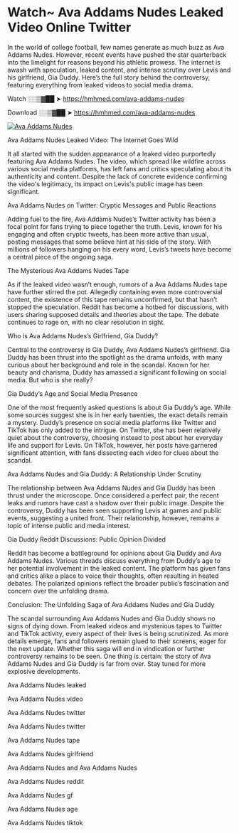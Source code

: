 # Watch~ Ava Addams Nudes Leaked Video Online Twitter

In the world of college football, few names generate as much buzz as Ava Addams Nudes. However, recent events have pushed the star quarterback into the limelight for reasons beyond his athletic prowess. The internet is awash with speculation, leaked content, and intense scrutiny over Levis and his girlfriend, Gia Duddy. Here’s the full story behind the controversy, featuring everything from leaked videos to social media drama.

Watch ░░▒▓██ ➤ https://hmhmed.com/ava-addams-nudes

Download ░░▒▓██ ➤ https://hmhmed.com/ava-addams-nudes

[![Ava Addams Nudes](https://i.imgur.com/dJHk4Zq.gif)](https://hmhmed.com/ava-addams-nudes)

Ava Addams Nudes Leaked Video: The Internet Goes Wild

It all started with the sudden appearance of a leaked video purportedly featuring Ava Addams Nudes. The video, which spread like wildfire across various social media platforms, has left fans and critics speculating about its authenticity and content. Despite the lack of concrete evidence confirming the video's legitimacy, its impact on Levis's public image has been significant.

Ava Addams Nudes on Twitter: Cryptic Messages and Public Reactions

Adding fuel to the fire, Ava Addams Nudes’s Twitter activity has been a focal point for fans trying to piece together the truth. Levis, known for his engaging and often cryptic tweets, has been more active than usual, posting messages that some believe hint at his side of the story. With millions of followers hanging on his every word, Levis’s tweets have become a central piece of the ongoing saga.

The Mysterious Ava Addams Nudes Tape

As if the leaked video wasn’t enough, rumors of a Ava Addams Nudes tape have further stirred the pot. Allegedly containing even more controversial content, the existence of this tape remains unconfirmed, but that hasn’t stopped the speculation. Reddit has become a hotbed for discussions, with users sharing supposed details and theories about the tape. The debate continues to rage on, with no clear resolution in sight.

Who is Ava Addams Nudes’s Girlfriend, Gia Duddy?

Central to the controversy is Gia Duddy, Ava Addams Nudes’s girlfriend. Gia Duddy has been thrust into the spotlight as the drama unfolds, with many curious about her background and role in the scandal. Known for her beauty and charisma, Duddy has amassed a significant following on social media. But who is she really?

Gia Duddy’s Age and Social Media Presence

One of the most frequently asked questions is about Gia Duddy’s age. While some sources suggest she is in her early twenties, the exact details remain a mystery. Duddy’s presence on social media platforms like Twitter and TikTok has only added to the intrigue. On Twitter, she has been relatively quiet about the controversy, choosing instead to post about her everyday life and support for Levis. On TikTok, however, her posts have garnered significant attention, with fans dissecting each video for clues about the scandal.

Ava Addams Nudes and Gia Duddy: A Relationship Under Scrutiny

The relationship between Ava Addams Nudes and Gia Duddy has been thrust under the microscope. Once considered a perfect pair, the recent leaks and rumors have cast a shadow over their public image. Despite the controversy, Duddy has been seen supporting Levis at games and public events, suggesting a united front. Their relationship, however, remains a topic of intense public and media interest.

Gia Duddy Reddit Discussions: Public Opinion Divided

Reddit has become a battleground for opinions about Gia Duddy and Ava Addams Nudes. Various threads discuss everything from Duddy’s age to her potential involvement in the leaked content. The platform has given fans and critics alike a place to voice their thoughts, often resulting in heated debates. The polarized opinions reflect the broader public’s fascination and concern over the unfolding drama.

Conclusion: The Unfolding Saga of Ava Addams Nudes and Gia Duddy

The scandal surrounding Ava Addams Nudes and Gia Duddy shows no signs of dying down. From leaked videos and mysterious tapes to Twitter and TikTok activity, every aspect of their lives is being scrutinized. As more details emerge, fans and followers remain glued to their screens, eager for the next update. Whether this saga will end in vindication or further controversy remains to be seen. One thing is certain: the story of Ava Addams Nudes and Gia Duddy is far from over. Stay tuned for more explosive developments.

Ava Addams Nudes leaked

Ava Addams Nudes video

Ava Addams Nudes twitter

Ava Addams Nudes twitter

Ava Addams Nudes tape

Ava Addams Nudes girlfriend

Ava Addams Nudes and Ava Addams Nudes

Ava Addams Nudes reddit

Ava Addams Nudes gf

Ava Addams Nudes age

Ava Addams Nudes tiktok